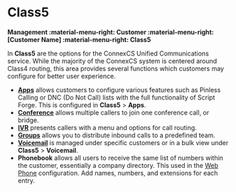 # Class5
**Management :material-menu-right: Customer :material-menu-right: [Customer Name] :material-menu-right: Class5**

In **Class5** are the options for the ConnexCS Unified Communications service. While the majority of the ConnexCS system is centered around Class4 routing, this area provides several functions which customers may configure for better user experience.  

+ [**Apps**](https://docs.connexcs.com/class5/apps/) allows customers to configure various features such as Pinless Calling or DNC (Do Not Call) lists with the full functionality of Script Forge. This is configured in **Class5** > **Apps**. 
+ [**Conference**](https://docs.connexcs.com/creating-conference/) allows multiple callers to join one conference call, or bridge.
+ [**IVR**](https://docs.connexcs.com/creating-ivr/) presents callers with a menu and options for call routing.
+ [**Groups**](https://docs.connexcs.com/creating-group/) allows you to distribute inbound calls to a predefined team.
+ [**Voicemail**](https://docs.connexcs.com/class5/voicemail/) is managed under specific customers or in a bulk view under **Class5** > **Voicemail**. 
+ **Phonebook** allows all users to receive the same list of numbers within the customer, essentially a company directory. This used in the [Web Phone](https://docs.connexcs.com/setup/integrations/webphone/) configuration. Add names, numbers, and extensions for each entry. 
